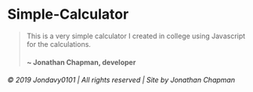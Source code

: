 # Simple-Calculator
> This is a very simple calculator I created in college using Javascript for the calculations.
> #### ~ Jonathan Chapman, developer
###### © 2019 Jondavy0101 | All rights reserved | Site by Jonathan Chapman
